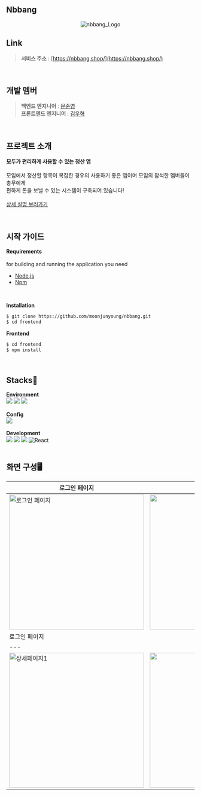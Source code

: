 ## Nbbang 

<p align="center">
  <img src="https://github.com/moonjunyoung/nbbang/assets/117567934/33e361d7-466a-4142-b98d-011f225e2083" alt="nbbang_Logo">
</p>

  
## Link
  
> __서비스 주소__ : [https://nbbang.shop/](https://nbbang.shop/)

<br/>

## 개발 멤버

> __백엔드 엔지니어__ : [문준영](https://github.com/moonjunyoung)<br/>
> __프론트엔드 엔지니어__ : [김우혁](https://github.com/WooHyucks)

<br/>

## 프로젝트 소개

**모두가 편리하게 사용할 수 있는 정산 앱**
<br/>
<br/>
  모임에서 정산할 항목이 복잡한 경우의 사용하기 좋은 앱이며 모임의 참석한 멤버들이 총무에게 <br/>
  편하게 돈을 보낼 수 있는 시스템이 구축되어 있습니다!
<br/>
<br/>
[상세 설명 보러가기](https://github.com/moonjunyoung/nbbang/blob/master/README.md)


<br/>

## 시작 가이드

**Requirements**
<br/>
<br/>
for building and running the application you need
 - [Node.js](https://nodejs.org/en)
 - [Npm](https://www.npmjs.com/)
<br/>

**Installation**
<br/>
```bash
$ git clone https://github.com/moonjunyoung/nbbang.git
$ cd frontend
```

**Frontend**
<br/>
```bash
$ cd frontend
$ npm install
```


<br/>

## Stacks🚀

**Environment**
<br/>
<img src="https://img.shields.io/badge/visualstudiocode-007ACC?style=for-the-badge&logo=visualstudiocode&logoColor=white">
<img src="https://img.shields.io/badge/github-181717?style=for-the-badge&logo=github&logoColor=white">
<img src="https://img.shields.io/badge/git-F05032?style=for-the-badge&logo=git&logoColor=white">
<br/>
<br/>
**Config**
<br/>
<img src="https://img.shields.io/badge/npm-CB3837?style=for-the-badge&logo=npm&logoColor=white">
<br/>
<br/>
**Development**
<br/>
<img src="https://img.shields.io/badge/javascript-F7DF1E?style=for-the-badge&logo=javascript&logoColor=black">
<img src="https://img.shields.io/badge/html5-E34F26?style=for-the-badge&logo=html5&logoColor=white">
<img src="https://img.shields.io/badge/css-1572B6?style=for-the-badge&logo=css3&logoColor=white">
![React](https://img.shields.io/badge/react-444444?style=for-the-badge&logo=react)
<br/>
<br/>

## 화면 구성🖥️
| 로그인 페이지 | 메인 페이지 | 
|---|:---:|
|<img width="360" alt="로그인 페이지" src="https://github.com/moonjunyoung/nbbang/assets/117567934/80d6a0b9-7326-4da9-a1a9-726f17871131"> |<img width="360" alt="메인페이지" src="https://github.com/moonjunyoung/nbbang/assets/117567934/480422cd-1e41-4ed3-b53f-8054139275d6">
| 로그인 페이지 | 메인 페이지 | 
|---|:---:|
|<img width="360" alt="상세페이지1" src="https://github.com/moonjunyoung/nbbang/assets/117567934/7270b180-e4bd-45a4-8aec-5733c6aec121"> |<img width="360" alt="상세페이지2" src="https://github.com/moonjunyoung/nbbang/assets/117567934/21cb2e8e-adc2-4820-8999-25fca1261bf5">



